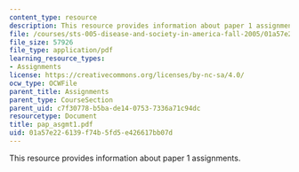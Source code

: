 ```yaml
---
content_type: resource
description: This resource provides information about paper 1 assignments.
file: /courses/sts-005-disease-and-society-in-america-fall-2005/01a57e226139f74b5fd5e426617bb07d_pap_asgmt1.pdf
file_size: 57926
file_type: application/pdf
learning_resource_types:
- Assignments
license: https://creativecommons.org/licenses/by-nc-sa/4.0/
ocw_type: OCWFile
parent_title: Assignments
parent_type: CourseSection
parent_uid: c7f30778-b5ba-de14-0753-7336a71c94dc
resourcetype: Document
title: pap_asgmt1.pdf
uid: 01a57e22-6139-f74b-5fd5-e426617bb07d
---
```

This resource provides information about paper 1 assignments.